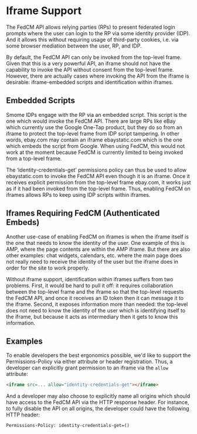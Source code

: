 # Iframe Support

The FedCM API allows relying parties (RPs) to present federated login prompts where the user can login to the RP via some identity provider (IDP).
And it allows this without requiring usage of third-party cookies, i.e. via some browser mediation between the user, RP, and IDP.

By default, the FedCM API can only be invoked from the top-level frame. Given that this is a very powerful API, an iframe should not have the
capability to invoke the API without consent from the top-level frame. However, there are actually cases where invoking the API from the iframe is
desirable: iframe-embedded scripts and identification within iframes.

## Embedded Scripts

Smome IDPs engage with the RP via an embedded script. This script is the one which would invoke the FedCM API. There are large RPs like
eBay which currently use the Google One-Tap product, but they do so from an iframe to protect the top-level frame from IDP script tampering. In other
words, ebay.com may contain an iframe ebaystatic.com which is the one which embeds the script from Google. When using FedCM, this would not work at
the moment because FedCM is currently limited to being invoked from a top-level frame.

The ‘identity-credentials-get’ permissions policy can thus be used to allow ebaystatic.com to invoke the FedCM API even though it is an iframe. Once
it receives explicit permission from the top-level frame ebay.com, it works just as if it had been invoked from the top-level frame. Thus, enabling
FedCM on iframes allows RPs to keep using IDP scripts within iframes.

## Iframes Requiring FedCM (Authenticated Embeds)

Another use-case of enabling FedCM on iframes is when the iframe itself is the one that needs to know the identity of the user. One example of this
is AMP, where the page contents are within the AMP iframe. But there are also other examples: chat widgets, calendars, etc. where the main page does
not really need to receive the identity of the user but the iframe does in order for the site to work properly.

Without iframe support, identification within iframes suffers from two problems. First, it would be hard to pull it off: it requires collaboration
between the top-level frame and the iframe so that the top-level requests the FedCM API, and once it receives an ID token then it can message it to
the iframe. Second, it exposes information more than needed: the top-level does not need to know the identity of the user which is identifying itself
to the iframe, but because it acts as intermediary then it gets to know this information.

## Examples

To enable developers the best ergonomics possible, we'd like to support the Permissions-Policy via either attribute or header registration. Thus, a developer can explicitly grant permission to an iframe via the `allow` attribute:

```html
<iframe src=... allow="identity-credentials-get"></iframe>
```

And a developer may also choose to explicitly name all origins which should have access to the FedCM API via the HTTP response header. For instance, to fully disable the API on all origins, the developer could have the following HTTP header:

```
Permissions-Policy: identity-credentials-get=()
```
